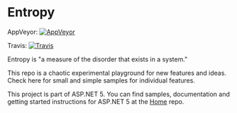 Entropy
=======
AppVeyor: [![AppVeyor](https://ci.appveyor.com/api/projects/status/0o7es2mlb959nmqh/branch/dev?svg=true)](https://ci.appveyor.com/project/aspnetci/Entropy/branch/dev)

Travis:   [![Travis](https://travis-ci.org/aspnet/Entropy.svg?branch=dev)](https://travis-ci.org/aspnet/Entropy)

Entropy is "a measure of the disorder that exists in a system."

This repo is a chaotic experimental playground for new features and ideas. Check here for small and simple samples for individual features.

This project is part of ASP.NET 5. You can find samples, documentation and getting started instructions for ASP.NET 5 at the [Home](https://www.github.com/aspnet/home) repo.
